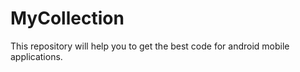 MyCollection
============

This repository will help you to get the best code for android mobile applications.
